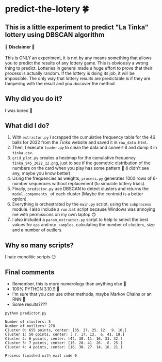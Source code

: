 # predict-the-lotery 🍀

## This is a little experiment to predict "La Tinka" lottery using DBSCAN algorithm 

#### 📢 Disclaimer 📢
  This is ONLY an experiment, it is not by any means something that allows you to predict the results of any lottery game. This is obviously a wrong thing to predict. Lotteries in general made a huge effort to prove that their process is actually random. If the lottery is doing its job, it will be impossible.
  The only way that lottery results are predictable is if they are tampering with the result and you *discover* the method.

## Why did you do it?
I was bored  🫤

## What did I do?
1. With `extractor.py` I scrapped the cumulative frequency table for the 46 balls for 2022 from the *Tinka* website and saved it in `raw_data.html`.
2. Then, I execute `loader.py` to clean the data and convert it and dump it in `tinka.csv`.
3. `grid_plot.py` creates a heatmap for the cumulative frequency  `tinka_945_2022_12.png`, just to see if the geometric distribution of the numbers on the card when you play has some pattern 🤨 (i didn't see any, maybe you know better).
4. Using the frequencies as weights, `process.py` generates 1000 rows of 6-number sequences without replacement (to simulate lottery trials).
5. Finally, `predictor.py` use DBSCAN to detect clusters and returns the `model.components_` of each cluster (Maybe the centroid is a better option).
6. Everything is orchestrated by the `main.py` script, using the `subprocess` module. I also include a `run.bat` script because Windows was annoying me with permissions on my own laptop 🙃
7. I also included a `param_extractor.py` script to help to select the best values for `eps` and `min_samples`, calculating the number of clusters, size and a number of outliers.

## Why so many scripts?
I hate monolitic scripts 😶

## Final comments
- Remember, this is more numerology than anything else 🙊
- 100% PYTHON 3.10.9 🐍
- I'm sure that you can use other methods, maybe Markov Chains or an RNN 🎯
- Some results????

```
python predictor.py 

Number of clusters: 5
Number of outliers: 278
Cluster 0: 655 points, center: [35. 27. 25. 12.  9. 10.]
Cluster 1: 50 points, center: [ 7. 17. 13.  6. 41. 18.]
Cluster 2: 6 points, center: [44. 38. 11. 16. 31. 32.]
Cluster 3: 7 points, center: [15. 28. 41. 26.  8. 25.]
Cluster 4: 4 points, center: [16. 38. 27. 14. 10. 21.]

Process finished with exit code 0
```

